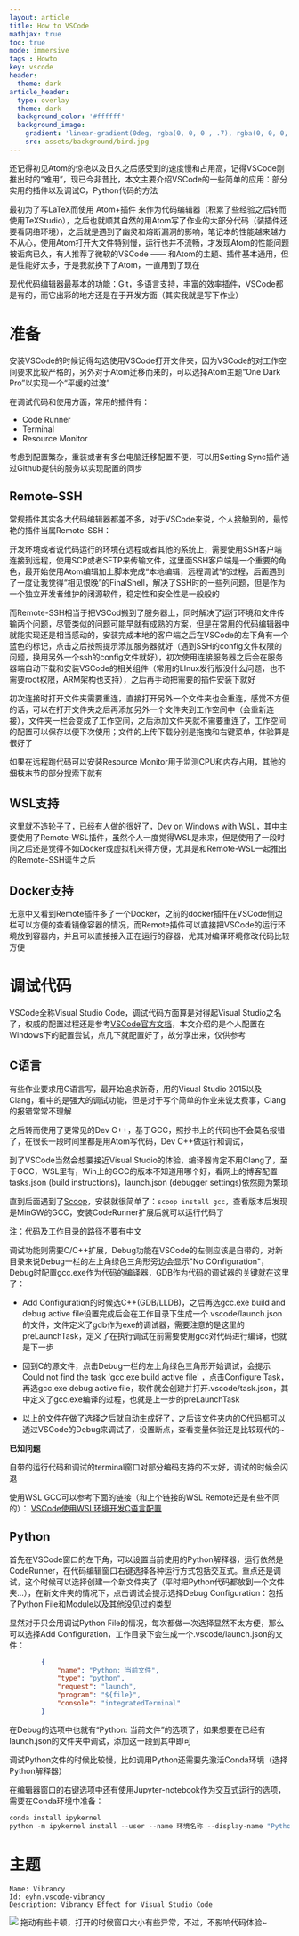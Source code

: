 ```yaml
---
layout: article
title: How to VSCode
mathjax: true
toc: true
mode: immersive
tags : Howto
key: vscode
header:
  theme: dark
article_header:
  type: overlay
  theme: dark
  background_color: '#ffffff'
  background_image: 
    gradient: 'linear-gradient(0deg, rgba(0, 0, 0 , .7), rgba(0, 0, 0, .7))'
    src: assets/background/bird.jpg
---
```

还记得初见Atom的惊艳以及日久之后感受到的速度慢和占用高，记得VSCode刚推出时的“难用”，现已今非昔比，本文主要介绍VSCode的一些简单的应用：部分实用的插件以及调试C，Python代码的方法
<!--more-->

最初为了写LaTeX而使用 Atom+插件 来作为代码编辑器（积累了些经验之后转而使用TeXStudio），之后也就顺其自然的用Atom写了作业的大部分代码（装插件还要看网络环境），之后就是遇到了幽灵和熔断漏洞的影响，笔记本的性能越来越力不从心，使用Atom打开大文件特别慢，运行也并不流畅，才发现Atom的性能问题被诟病已久，有人推荐了微软的VSCode —— 和Atom的主题、插件基本通用，但是性能好太多，于是我就换下了Atom，一直用到了现在

现代代码编辑器最基本的功能：Git，多语言支持，丰富的效率插件，VSCode都是有的，而它出彩的地方还是在于开发方面（其实我就是写下作业）

# 准备

安装VSCode的时候记得勾选使用VSCode打开文件夹，因为VSCode的对工作空间要求比较严格的，另外对于Atom迁移而来的，可以选择Atom主题“One Dark Pro”以实现一个“平缓的过渡”

在调试代码和使用方面，常用的插件有：
- Code Runner
- Terminal
- Resource Monitor

考虑到配置繁杂，重装或者有多台电脑迁移配置不便，可以用Setting Sync插件通过Github提供的服务以实现配置的同步

## Remote-SSH

常规插件其实各大代码编辑器都差不多，对于VSCode来说，个人接触到的，最惊艳的插件当属Remote-SSH：

开发环境或者说代码运行的环境在远程或者其他的系统上，需要使用SSH客户端连接到远程，使用SCP或者SFTP来传输文件，这里面SSH客户端是一个重要的角色，最开始使用Atom编辑加上脚本完成“本地编辑，远程调试”的过程，后面遇到了一度让我觉得“相见恨晚”的FinalShell，解决了SSH时的一些列问题，但是作为一个独立开发者维护的闭源软件，稳定性和安全性是一般般的

而Remote-SSH相当于把VSCod搬到了服务器上，同时解决了运行环境和文件传输两个问题，尽管类似的问题可能早就有成熟的方案，但是在常用的代码编辑器中就能实现还是相当感动的，安装完成本地的客户端之后在VSCode的左下角有一个蓝色的标记，点击之后按照提示添加服务器就好（遇到SSH的config文件权限的问题，换用另外一个ssh的config文件就好），初次使用连接服务器之后会在服务器端自动下载和安装VSCode的相关组件（常用的LInux发行版没什么问题，也不需要root权限，ARM架构也支持），之后再手动把需要的插件安装下就好

初次连接时打开文件夹需要重连，直接打开另外一个文件夹也会重连，感觉不方便的话，可以在打开文件夹之后再添加另外一个文件夹到工作空间中（会重新连接），文件夹一栏会变成了工作空间，之后添加文件夹就不需要重连了，工作空间的配置可以保存以便下次使用；文件的上传下载分别是拖拽和右键菜单，体验算是很好了

如果在远程跑代码可以安装Resource Monitor用于监测CPU和内存占用，其他的细枝末节的部分搜索下就有

## WSL支持

这里就不造轮子了，已经有人做的很好了，[Dev on Windows with WSL](https://dowww.spencerwoo.com/)，其中主要使用了Remote-WSL插件，虽然个人一度觉得WSL是未来，但是使用了一段时间之后还是觉得不如Docker或虚拟机来得方便，尤其是和Remote-WSL一起推出的Remote-SSH诞生之后

## Docker支持

无意中又看到Remote插件多了一个Docker，之前的docker插件在VSCode侧边栏可以方便的查看镜像容器的情况，而Remote插件可以直接把VSCode的运行环境放到容器内，并且可以直接接入正在运行的容器，尤其对编译环境修改代码比较方便

# 调试代码

VSCode全称Visual Studio Code，调试代码方面算是对得起Visual Studio之名了，权威的配置过程还是参考[VSCode官方文档](https://code.visualstudio.com/docs/cpp/config-mingw)，本文介绍的是个人配置在Windows下的配置尝试，点几下就配置好了，故分享出来，仅供参考

## C语言

有些作业要求用C语言写，最开始追求新奇，用的Visual Studio 2015以及Clang，看中的是强大的调试功能，但是对于写个简单的作业来说太费事，Clang的报错常常不理解

之后转而使用了更常见的Dev C++，基于GCC，照抄书上的代码也不会莫名报错了，在很长一段时间里都是用Atom写代码，Dev C++做运行和调试，

到了VSCode当然会想要接近Visual Studio的体验，编译器肯定不用Clang了，至于GCC，WSL里有，Win上的GCC的版本不知道用哪个好，看网上的博客配置tasks.json (build instructions)，launch.json (debugger settings)依然颇为繁琐

直到后面遇到了[Scoop](https://lwz322.github.io/2019/09/05/Scoop.html)，安装就很简单了：```scoop install gcc```，查看版本后发现是MinGW的GCC，安装CodeRunner扩展后就可以运行代码了

注：代码及工作目录的路径不要有中文

调试功能则需要C/C++扩展，Debug功能在VSCode的左侧应该是自带的，对新目录来说Debug一栏的左上角绿色三角形旁边会显示"No COnfiguration"，Debug时配置gcc.exe作为代码的编译器，GDB作为代码的调试器的关键就在这里了：

- Add Configuration的时候选C++(GDB/LLDB)，之后再选gcc.exe build and debug active file设置完成后会在工作目录下生成一个.vscode/launch.json的文件，文件定义了gdb作为exe的调试器，需要注意的是这里的preLaunchTask，定义了在执行调试在前需要使用gcc对代码进行编译，也就是下一步

- 回到C的源文件，点击Debug一栏的左上角绿色三角形开始调试，会提示Could not find the task 'gcc.exe build active file' ，点击Configure Task，再选gcc.exe debug active file，软件就会创建并打开.vscode/task.json，其中定义了gcc.exe编译的过程，也就是上一步的preLaunchTask

- 以上的文件在做了选择之后就自动生成好了，之后该文件夹内的C代码都可以透过VSCode的Debug来调试了，设置断点，查看变量体验还是比较现代的~

**已知问题**

自带的运行代码和调试的terminal窗口对部分编码支持的不太好，调试的时候会闪退

使用WSL GCC可以参考下面的链接（和上个链接的WSL Remote还是有些不同的）：
[VSCode使用WSL环境开发C语言配置](https://www.nomox.cn/post/develop-c-within-wsl-by-vscode/)

## Python

首先在VSCode窗口的左下角，可以设置当前使用的Python解释器，运行依然是CodeRunner，在代码编辑窗口右键选择各种运行方式包括交互式。重点还是调试，这个时候可以选择创建一个新文件夹了（平时把Python代码都放到一个文件夹...），在新文件夹的情况下，点击调试会提示选择Debug Configuration：包括了Python File和Module以及其他没见过的类型

显然对于只会用调试Python File的情况，每次都做一次选择显然不太方便，那么可以选择Add Configuration，工作目录下会生成一个.vscode/launch.json的文件：
```json
        {
            "name": "Python: 当前文件",
            "type": "python",
            "request": "launch",
            "program": "${file}",
            "console": "integratedTerminal"
        }
```
在Debug的选项中也就有“Python: 当前文件”的选项了，如果想要在已经有launch.json的文件夹中调试，添加这一段到其中即可

调试Python文件的时候比较慢，比如调用Python还需要先激活Conda环境（选择Python解释器）

在编辑器窗口的右键选项中还有使用Jupyter-notebook作为交互式运行的选项，需要在Conda环境中准备：
```powershell
conda install ipykernel
python -m ipykernel install --user --name 环境名称 --display-name "Python (环境名称)"
```

# 主题

```
Name: Vibrancy
Id: eyhn.vscode-vibrancy
Description: Vibrancy Effect for Visual Studio Code
```
![](https://i.loli.net/2019/10/21/NzcJ8edkgPC5ZFs.png)
拖动有些卡顿，打开的时候窗口大小有些异常，不过，不影响代码体验~